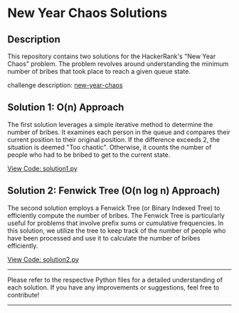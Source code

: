 # New Year Chaos Solutions

## Description

This repository contains two solutions for the HackerRank's "New Year Chaos" problem. The problem revolves around understanding the minimum number of bribes that took place to reach a given queue state.

challenge description: [new-year-chaos](https://www.hackerrank.com/challenges/new-year-chaos) 


## Solution 1: O(n) Approach

The first solution leverages a simple iterative method to determine the number of bribes. It examines each person in the queue and compares their current position to their original position. If the difference exceeds 2, the situation is deemed "Too chaotic". Otherwise, it counts the number of people who had to be bribed to get to the current state.

[View Code: solution1.py](./solution1.py)


## Solution 2: Fenwick Tree (O(n log n) Approach)

The second solution employs a Fenwick Tree (or Binary Indexed Tree) to efficiently compute the number of bribes. The Fenwick Tree is particularly useful for problems that involve prefix sums or cumulative frequencies. In this solution, we utilize the tree to keep track of the number of people who have been processed and use it to calculate the number of bribes efficiently.

[View Code: solution2.py](./solution2.py)

---

Please refer to the respective Python files for a detailed understanding of each solution. If you have any improvements or suggestions, feel free to contribute!

---
